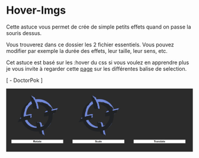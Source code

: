 # Hover-Imgs

Cette astuce vous permet de crée de simple petits effets quand on passe la souris dessus.

Vous trouverez dans ce dossier les 2 fichier essentiels. Vous pouvez modifier par exemple la durée des effets, leur taille, leur sens, etc.

Cet astuce est basé sur les :hover du css si vous voulez en apprendre plus je vous invite à regarder cette [page](https://www.w3schools.com/cssref/sel_hover.asp) sur les différentes balise de selection.

[ - DoctorPok ]

<div align="center">
  <img src="https://github.com/DoctorPok42/Astuces-Web/blob/main/V1/IMG/Hover-Imgs.PNG">
</div>

